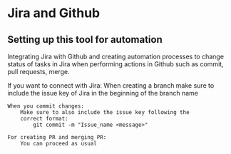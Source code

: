 # Jira and Github

## Setting up this tool for automation

Integrating Jira with Github and creating
automation processes to change status of
tasks in Jira when performing actions in
Github such as commit, pull requests, merge.

If you want to connect with Jira:
    When creating a branch make sure to include the issue key
    of Jira in the beginning of the branch name

    When you commit changes:
        Make sure to also include the issue key following the
        correct format:
            git commit -m "Issue_name <message>"

    For creating PR and merging PR:
        You can proceed as usual